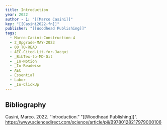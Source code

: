 ```yaml
---
title: Introduction
year: 2022
author - 1: "[[Marco Casini]]"
key: "[[Casini2022-fn]]"
publisher: "[[Woodhead Publishing]]"
tags:
  - Marco-Casini-Construction-4
  - 2_Upgrade-MAY-2023
  - 00_TO-READ
  - AEC-Cited-Lit-for-Jacqui
  - _BibTex-to-MD-Git
  - _In-Notion
  - _In-Readwise
  - AEC
  - Essential
  - Labor
  - _In-ClickUp
---
```


## Bibliography
Casini, Marco. 2022. “Introduction.” "[[Woodhead Publishing]]". https://www.sciencedirect.com/science/article/pii/B9780128217979000106